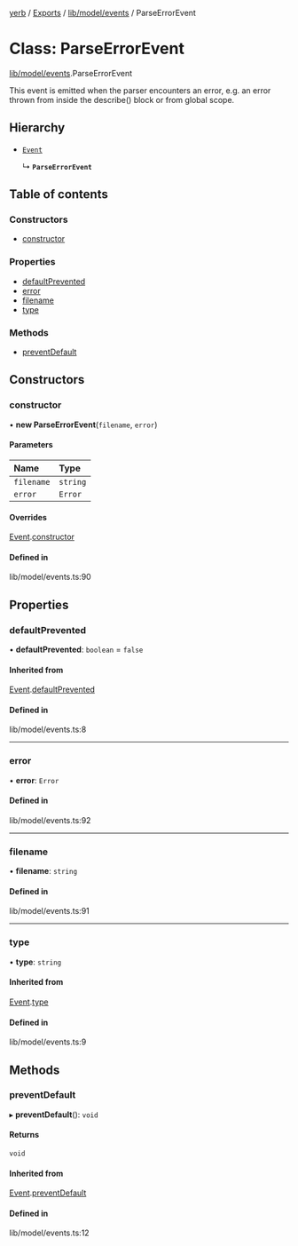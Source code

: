 [yerb](../README.md) / [Exports](../modules.md) / [lib/model/events](../modules/lib_model_events.md) / ParseErrorEvent

# Class: ParseErrorEvent

[lib/model/events](../modules/lib_model_events.md).ParseErrorEvent

This event is emitted when the parser encounters an error,
e.g. an error thrown from inside the describe() block or from global scope.

## Hierarchy

- [`Event`](lib_model_events.Event.md)

  ↳ **`ParseErrorEvent`**

## Table of contents

### Constructors

- [constructor](lib_model_events.ParseErrorEvent.md#constructor)

### Properties

- [defaultPrevented](lib_model_events.ParseErrorEvent.md#defaultprevented)
- [error](lib_model_events.ParseErrorEvent.md#error)
- [filename](lib_model_events.ParseErrorEvent.md#filename)
- [type](lib_model_events.ParseErrorEvent.md#type)

### Methods

- [preventDefault](lib_model_events.ParseErrorEvent.md#preventdefault)

## Constructors

### constructor

• **new ParseErrorEvent**(`filename`, `error`)

#### Parameters

| Name | Type |
| :------ | :------ |
| `filename` | `string` |
| `error` | `Error` |

#### Overrides

[Event](lib_model_events.Event.md).[constructor](lib_model_events.Event.md#constructor)

#### Defined in

lib/model/events.ts:90

## Properties

### defaultPrevented

• **defaultPrevented**: `boolean` = `false`

#### Inherited from

[Event](lib_model_events.Event.md).[defaultPrevented](lib_model_events.Event.md#defaultprevented)

#### Defined in

lib/model/events.ts:8

___

### error

• **error**: `Error`

#### Defined in

lib/model/events.ts:92

___

### filename

• **filename**: `string`

#### Defined in

lib/model/events.ts:91

___

### type

• **type**: `string`

#### Inherited from

[Event](lib_model_events.Event.md).[type](lib_model_events.Event.md#type)

#### Defined in

lib/model/events.ts:9

## Methods

### preventDefault

▸ **preventDefault**(): `void`

#### Returns

`void`

#### Inherited from

[Event](lib_model_events.Event.md).[preventDefault](lib_model_events.Event.md#preventdefault)

#### Defined in

lib/model/events.ts:12
